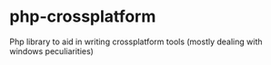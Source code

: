 php-crossplatform
=================

Php library to aid in writing crossplatform tools (mostly dealing with windows peculiarities)
